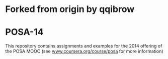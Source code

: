 Forked from origin by qqibrow
========

POSA-14
=======

This repository contains assignments and examples for the 2014 offering of the POSA MOOC (see www.coursera.org/course/posa for more information)
